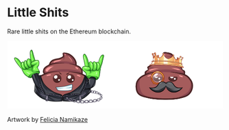 # Little Shits

Rare little shits on the Ethereum blockchain.

![Little Shits](/sample.png?raw=true)

Artwork by [Felicia Namikaze](https://twitter.com/whiteakatsuki)